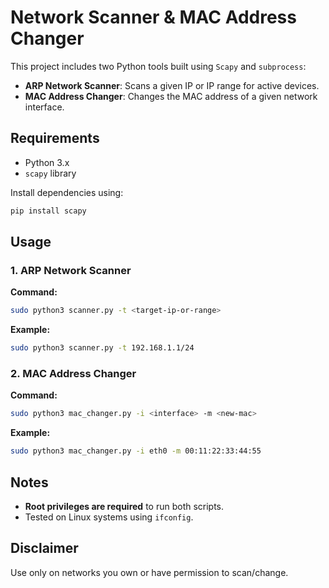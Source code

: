 # Network Scanner & MAC Address Changer

This project includes two Python tools built using `Scapy` and `subprocess`:

- **ARP Network Scanner**: Scans a given IP or IP range for active devices.
- **MAC Address Changer**: Changes the MAC address of a given network interface.

## Requirements

- Python 3.x
- `scapy` library 

Install dependencies using:

```bash
pip install scapy
```

## Usage

### 1. ARP Network Scanner

**Command:**

```bash
sudo python3 scanner.py -t <target-ip-or-range>
```

**Example:**

```bash
sudo python3 scanner.py -t 192.168.1.1/24
```

### 2. MAC Address Changer

**Command:**

```bash
sudo python3 mac_changer.py -i <interface> -m <new-mac>
```

**Example:**

```bash
sudo python3 mac_changer.py -i eth0 -m 00:11:22:33:44:55
```

## Notes

- **Root privileges are required** to run both scripts.
- Tested on Linux systems using `ifconfig`.

## Disclaimer

Use only on networks you own or have permission to scan/change.
